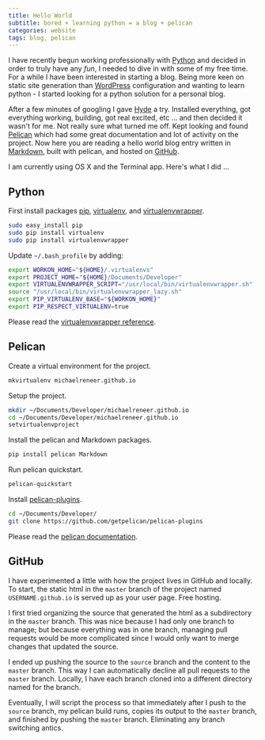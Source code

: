 ```yaml
---
title: Hello World
subtitle: bored + learning python = a blog + pelican
categories: website
tags: blog, pelican
---
```


I have recently begun working professionally with [Python][] and decided in
order to truly have any *fun*, I needed to dive in with some of my free time.
For a while I have been interested in starting a blog. Being more keen on
static site generation than [WordPress][] configuration and wanting to learn
python - I started looking for a python solution for a personal blog.

After a few minutes of googling I gave [Hyde][] a try. Installed everything, got
everything working, building, got real excited, etc ... and then decided it
wasn't for me. Not really sure what turned me off. Kept looking and found
[Pelican][] which had some great documentation and lot of activity on the
project. Now here you are reading a hello world blog entry written in
[Markdown][], built with pelican, and hosted on [GitHub][].

I am currently using OS X and the Terminal app. Here's what I did ...

## Python

First install packages [pip][], [virtualenv][], and [virtualenvwrapper][].

``` bash
sudo easy_install pip
sudo pip install virtualenv
sudo pip install virtualenvwrapper
```

Update `~/.bash_profile` by adding:

``` bash
export WORKON_HOME="${HOME}/.virtualenvs"
export PROJECT_HOME="${HOME}/Documents/Developer"
export VIRTUALENVWRAPPER_SCRIPT="/usr/local/bin/virtualenvwrapper.sh"
source "/usr/local/bin/virtualenvwrapper_lazy.sh"
export PIP_VIRTUALENV_BASE="${WORKON_HOME}"
export PIP_RESPECT_VIRTUALENV=true
```

Please read the [virtualenvwrapper reference][].

## Pelican

Create a virtual environment for the project.

``` bash
mkvirtualenv michaelreneer.github.io
```

Setup the project.

``` bash
mkdir ~/Documents/Developer/michaelreneer.github.io
cd ~/Documents/Developer/michaelreneer.github.io
setvirtualenvproject
```

Install the pelican and Markdown packages.

``` bash
pip install pelican Markdown
```

Run pelican quickstart.

``` bash
pelican-quickstart
```

Install [pelican-plugins][].

``` bash
cd ~/Documents/Developer/
git clone https://github.com/getpelican/pelican-plugins
```

Please read the [pelican documentation][].

## GitHub

I have experimented a little with how the project lives in GitHub and locally.
To start, the static html in the `master` branch of the project named
`USERNAME.github.io` is served up as your user page. Free hosting.

I first tried organizing the source that generated the html as a subdirectory in
the `master` branch. This was nice because I had only one branch to manage; but
because everything was in one branch, managing pull requests would be more
complicated since I would only want to merge changes that updated the source.

I ended up pushing the source to the `source` branch and the content to the
`master` branch. This way I can automatically decline all pull requests to the
`master` branch. Locally, I have each branch cloned into a different directory
named for the branch.

Eventually, I will script the process so that immediately after I push to the
`source` branch, my pelican build runs, copies its output to the `master`
branch, and finished by pushing the `master` branch. Eliminating any branch
switching antics.

[github]: http://github.com "GitHub"
[github pages]: http://pages.github.com "GitHub Pages"
[hyde]: http://hyde.github.com "Hyde"
[jekyll]: http://github.com/mojombo/jekyll "Jekyll"
[markdown]: http://daringfireball.net/projects/markdown/ "Markdown"
[pelican]: http://github.com/getpelican/pelican "Pelican"
[pelican documentation]: http://pelican.readthedocs.org/en/3.1.1/getting_started.html "Pelican Documentation"
[pelican-plugins]: https://github.com/getpelican/pelican-plugins "Pelican-Plugins"
[python]: http://www.python.org "Python"
[pip]: http://pypi.python.org/pypi/pip "pip"
[virtualenv]: http://pypi.python.org/pypi/virtualenv "virtualenv"
[virtualenvwrapper]: http://pypi.python.org/pypi/virtualenvwrapper "virtualenvwrapper"
[virtualenvwrapper reference]: http://virtualenvwrapper.readthedocs.org/en/latest/command_ref.html "virtualenvwrapper reference"
[wordpress]: http://wordpress.com "WordPress"
